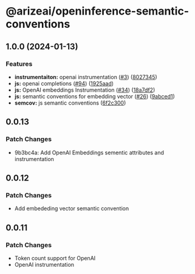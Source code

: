 # @arizeai/openinference-semantic-conventions

## 1.0.0 (2024-01-13)


### Features

* **instrumentaiton:** openai instrumentation ([#3](https://github.com/Arize-ai/openinference/issues/3)) ([8027345](https://github.com/Arize-ai/openinference/commit/80273456566da8047ff70e3b0441c89bde2f636d))
* **js:** openai completions ([#94](https://github.com/Arize-ai/openinference/issues/94)) ([1925aad](https://github.com/Arize-ai/openinference/commit/1925aad95befefb190c119ef070068e448dfd630))
* **js:** OpenAI embeddings Instrumentation ([#34](https://github.com/Arize-ai/openinference/issues/34)) ([18a7df2](https://github.com/Arize-ai/openinference/commit/18a7df2b4d5c2d5ff19b158bf580226b872b7663))
* **js:** semantic conventions for embedding vector ([#26](https://github.com/Arize-ai/openinference/issues/26)) ([9abced1](https://github.com/Arize-ai/openinference/commit/9abced1c604d465f4c506e740bd2b3d10cc8bc7e))
* **semcov:** js semantic conventions ([6f2c300](https://github.com/Arize-ai/openinference/commit/6f2c300470b674afe99622d8011961da1f6cc559))

## 0.0.13

### Patch Changes

- 9b3bc4a: Add OpenAI Embeddings sementic attributes and instrumentation

## 0.0.12

### Patch Changes

- Add embededing vector semantic convention

## 0.0.11

### Patch Changes

- Token count support for OpenAI
- OpenAI instrumentation
